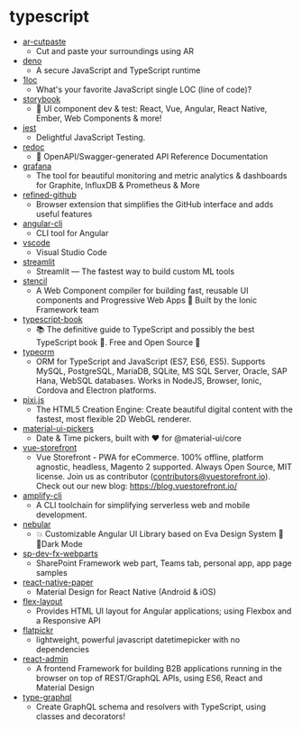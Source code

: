 # typescript
- [ar-cutpaste](https://github.com/cyrildiagne/ar-cutpaste)
  - Cut and paste your surroundings using AR
- [deno](https://github.com/denoland/deno)
  - A secure JavaScript and TypeScript runtime
- [1loc](https://github.com/phuoc-ng/1loc)
  - What's your favorite JavaScript single LOC (line of code)?
- [storybook](https://github.com/storybookjs/storybook)
  - 📓 UI component dev & test: React, Vue, Angular, React Native, Ember, Web Components & more!
- [jest](https://github.com/facebook/jest)
  - Delightful JavaScript Testing.
- [redoc](https://github.com/Redocly/redoc)
  - 📘 OpenAPI/Swagger-generated API Reference Documentation
- [grafana](https://github.com/grafana/grafana)
  - The tool for beautiful monitoring and metric analytics & dashboards for Graphite, InfluxDB & Prometheus & More
- [refined-github](https://github.com/sindresorhus/refined-github)
  - Browser extension that simplifies the GitHub interface and adds useful features
- [angular-cli](https://github.com/angular/angular-cli)
  - CLI tool for Angular
- [vscode](https://github.com/microsoft/vscode)
  - Visual Studio Code
- [streamlit](https://github.com/streamlit/streamlit)
  - Streamlit — The fastest way to build custom ML tools
- [stencil](https://github.com/ionic-team/stencil)
  - A Web Component compiler for building fast, reusable UI components and Progressive Web Apps 💎 Built by the Ionic Framework team
- [typescript-book](https://github.com/basarat/typescript-book)
  - 📚 The definitive guide to TypeScript and possibly the best TypeScript book 📖. Free and Open Source 🌹
- [typeorm](https://github.com/typeorm/typeorm)
  - ORM for TypeScript and JavaScript (ES7, ES6, ES5). Supports MySQL, PostgreSQL, MariaDB, SQLite, MS SQL Server, Oracle, SAP Hana, WebSQL databases. Works in NodeJS, Browser, Ionic, Cordova and Electron platforms.
- [pixi.js](https://github.com/pixijs/pixi.js)
  - The HTML5 Creation Engine: Create beautiful digital content with the fastest, most flexible 2D WebGL renderer.
- [material-ui-pickers](https://github.com/mui-org/material-ui-pickers)
  - Date & Time pickers, built with ❤️ for @material-ui/core
- [vue-storefront](https://github.com/DivanteLtd/vue-storefront)
  - Vue Storefront - PWA for eCommerce. 100% offline, platform agnostic, headless, Magento 2 supported. Always Open Source, MIT license. Join us as contributor (contributors@vuestorefront.io). Check out our new blog: https://blog.vuestorefront.io/
- [amplify-cli](https://github.com/aws-amplify/amplify-cli)
  - A CLI toolchain for simplifying serverless web and mobile development.
- [nebular](https://github.com/akveo/nebular)
  - 💥 Customizable Angular UI Library based on Eva Design System 🌚✨Dark Mode
- [sp-dev-fx-webparts](https://github.com/pnp/sp-dev-fx-webparts)
  - SharePoint Framework web part, Teams tab, personal app, app page samples
- [react-native-paper](https://github.com/callstack/react-native-paper)
  - Material Design for React Native (Android & iOS)
- [flex-layout](https://github.com/angular/flex-layout)
  - Provides HTML UI layout for Angular applications; using Flexbox and a Responsive API
- [flatpickr](https://github.com/flatpickr/flatpickr)
  - lightweight, powerful javascript datetimepicker with no dependencies
- [react-admin](https://github.com/marmelab/react-admin)
  - A frontend Framework for building B2B applications running in the browser on top of REST/GraphQL APIs, using ES6, React and Material Design
- [type-graphql](https://github.com/MichalLytek/type-graphql)
  - Create GraphQL schema and resolvers with TypeScript, using classes and decorators!
